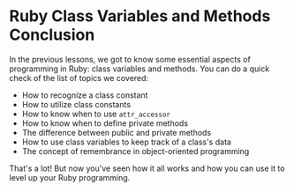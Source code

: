 # Ruby Class Variables and Methods Conclusion

In the previous lessons, we got to know some essential aspects of programming in
Ruby: class variables and methods. You can do a quick check of the list of
topics we covered:

- How to recognize a class constant
- How to utilize class constants
- How to know when to use `attr_accessor`
- How to know when to define private methods
- The difference between public and private methods
- How to use class variables to keep track of a class's data
- The concept of remembrance in object-oriented programming

That's a lot! But now you've seen how it all works and how you can use it to
level up your Ruby programming.
